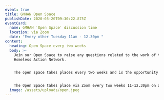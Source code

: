 ```yaml
---
event: true
title: GMHAN Open Space
publishDate: 2020-05-20T09:30:22.875Z
eventCard:
  name: GMHAN 'Open Space' discussion time
  location: via Zoom
  date: "Every other Tuesday 11am - 12.30pm "
content:
  heading: Open Space every two weeks
  body: >-
    Join our Open Space to raise any questions related to the work of the
    Homeless Action Network.


    The open space takes places every two weeks and is the opportunity for you to contribute to any live discussions or bring up an issue/idea you've come accross in your work.


    The Open Space takes place via Zoom every two weeks 11-12.30pm on a Tuesday, with the link added here when available.
  image: /assets/uploads/open.jpeg
---
```

